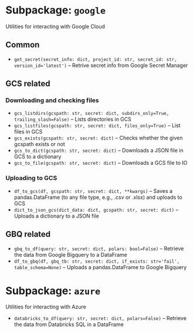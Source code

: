 # Subpackage: `google`
Utilities for interacting with Google Cloud

## Common
- `get_secret(secret_info: dict, project_id: str, secret_id: str, version_id='latest')` – Retrive secret info from Google Secret Manager

## GCS related
### Downloading and checking files
- `gcs_listdirs(gcspath: str, secret: dict, subdirs_only=True, trailing_slash=False)` – Lists directories in GCS
- `gcs_listfiles(gcspath: str, secret: dict, files_only=True)` – List files in GCS
- `gcs_exists(gcspath: str, secret: dict)` – Checks whether the given gcspath exists or not
- `gcs_to_dict(gcspath: str, secret: dict)` – Downloads a JSON file in GCS to a dictionary
- `gcs_to_file(gcspath: str, secret: dict)` – Downloads a GCS file to IO

### Uploading to GCS
- `df_to_gcs(df, gcspath: str, secret: dict, **kwargs)` – Saves a pandas.DataFrame (to any file type, e.g., .csv or .xlsx) and uploads to GCS
- `dict_to_json_gcs(dict_data: dict, gcspath: str, secret: dict)` – Uploads a dictionary to a JSON file

## GBQ related
- `gbq_to_df(query: str, secret: dict, polars: bool=False)` – Retrieve the data from Google Bigquery to a DataFrame
- `df_to_gbq(df, gbq_tb: str, secret: dict, if_exists: str='fail', table_schema=None)` – Uploads a pandas.DataFrame to Google Bigquery

# Subpackage: `azure`
Utilities for interacting with Azure

- `databricks_to_df(query: str, secret: dict, polars=False)` – Retrieve the data from Databricks SQL in a DataFrame